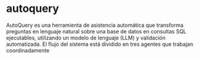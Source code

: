 # autoquery
AutoQuery es una herramienta de asistencia automática que transforma preguntas en lenguaje natural sobre una base de datos en consultas SQL ejecutables, utilizando un modelo de lenguaje (LLM) y validación automatizada. El flujo del sistema está dividido en tres agentes que trabajan coordinadamente
